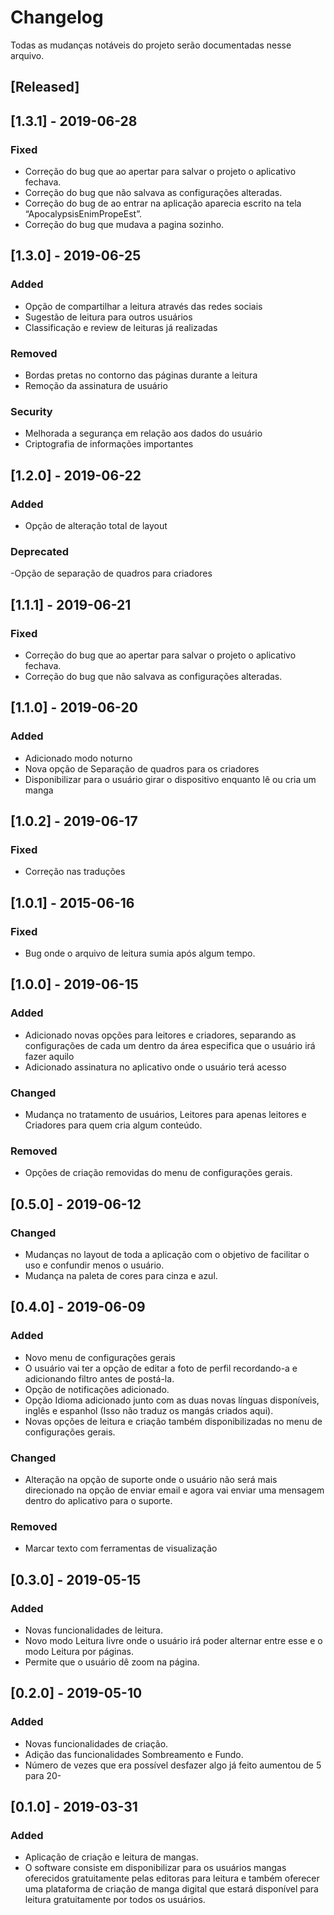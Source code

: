 
# Changelog
Todas as mudanças notáveis do projeto serão documentadas nesse arquivo.

## [Released]

## [1.3.1] - 2019-06-28
### Fixed
- Correção do bug que ao apertar para salvar o projeto o aplicativo fechava.
- Correção do bug que não salvava as configurações alteradas.
- Correção do bug de ao entrar na aplicação aparecia escrito na tela “ApocalypsisEnimPropeEst”.
- Correção do bug que mudava a pagina sozinho.

## [1.3.0] - 2019-06-25
### Added
- Opção de compartilhar a leitura através das redes sociais
- Sugestão de leitura para outros usuários
- Classificação e review de leituras já realizadas

### Removed
- Bordas pretas no contorno das páginas durante a leitura
- Remoção da assinatura de usuário

### Security
- Melhorada a segurança em relação aos dados do usuário
- Criptografia de informações importantes

## [1.2.0] - 2019-06-22
### Added
- Opção de alteração total de layout

### Deprecated
-Opção de separação de quadros para criadores

## [1.1.1] - 2019-06-21
### Fixed
- Correção do bug que ao apertar para salvar o projeto o aplicativo fechava.
- Correção do bug que não salvava as configurações alteradas.

## [1.1.0] - 2019-06-20
### Added
- Adicionado modo noturno
- Nova opção de Separação de quadros para os criadores
- Disponibilizar para o usuário girar o dispositivo enquanto lê ou cria um manga


## [1.0.2] - 2019-06-17

### Fixed
- Correção nas traduções

## [1.0.1] - 2015-06-16
### Fixed
- Bug onde o arquivo de leitura sumia após algum tempo.


## [1.0.0] - 2019-06-15
### Added
- Adicionado novas opções para leitores e criadores, separando as configurações de cada um dentro da área especifica que o usuário irá fazer aquilo
- Adicionado assinatura no aplicativo onde o usuário terá acesso

### Changed
- Mudança no tratamento de usuários, Leitores para apenas leitores e Criadores para quem cria algum conteúdo.

### Removed
- Opções de criação removidas do menu de configurações gerais.

## [0.5.0] - 2019-06-12
### Changed
- Mudanças no layout de toda a aplicação com o objetivo de facilitar o uso e confundir menos o usuário.
- Mudança na paleta de cores para cinza e azul.

## [0.4.0] - 2019-06-09
### Added
- Novo menu de configurações gerais
- O usuário vai ter a opção de editar a foto de perfil recordando-a e adicionando filtro antes de postá-la.
- Opção de notificações adicionado.
- Opção Idioma adicionado junto com as duas novas línguas disponíveis, inglês e espanhol (Isso não traduz os mangás criados aqui).
- Novas opções de leitura e criação também disponibilizadas no menu de configurações gerais.

### Changed
- Alteração na opção de suporte onde o usuário não será mais direcionado na opção de enviar email e agora vai enviar uma mensagem dentro do aplicativo para o suporte.

### Removed
- Marcar texto com ferramentas de visualização

## [0.3.0] - 2019-05-15
### Added
- Novas funcionalidades de leitura.
- Novo modo Leitura livre onde o usuário irá poder alternar entre esse e o modo Leitura por páginas.
- Permite que o usuário dê zoom na página.

## [0.2.0] - 2019-05-10
### Added
- Novas funcionalidades de criação.
- Adição das funcionalidades Sombreamento e Fundo.
- Número de vezes que era possível desfazer algo já feito aumentou de 5 para 20- 

## [0.1.0] - 2019-03-31
### Added
- Aplicação de criação e leitura de mangas.
- O software consiste em disponibilizar para os usuários mangas oferecidos gratuitamente pelas editoras para 	leitura e também oferecer uma plataforma de criação de manga digital que estará disponível para leitura gratuitamente por todos os usuários.


  

